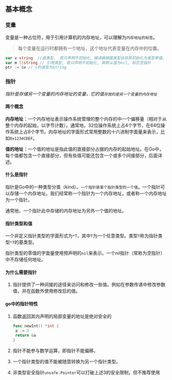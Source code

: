 ## 基本概念

### 变量

变量是一种占位符，用于引用计算机的内存地址，可以理解为`内存地址的标签`。

> 每个变量在运行时都拥有一个地址，这个地址代表变量在内存中的位置。

```go
var v string  //值类型， 若只声明不初始化，编译器根据类型会将其初始化为类型零值。此处v 的 值为 ""
var m []string // 引用类型, 若只声明不初始化, 其默认值为nil, 标志空指针
ptr := &v // v的类型为string
```



### 指针

*指针是存储另一个变量的内存地址的变量，它的值`存放的是另一个变量的内存地址`*

#### 两个概念

**内存地址**：一个内存地址表示操作系统管理的整个内存的中一个偏移量（相对于从整个内存的起始，以字节计数）。通常地，32位操作系统上占4个字节，在64位操作系统上占8个字节。内存地址的字面形式常用整数的十六进制字面量来表示，比如`0x1234CDEF`。

**值的地址**：一个值的地址是指此值的直接部分占据的内存的起始地址。在Go中，每个值都包含一个直接部分，但有些值可能还包含一个或多个间接部分，后面详述。

#### 什么是指针

指针是Go中的一种类型分类（kind）。`一个指针是某个指针类型的一个值`。一个指针可以存储一个内存地址。我们经常称一个指针为一个内存地址，或者称一个内存地址为一个指针。

通常地，一个指针此中存储的内存地址为另外一个值的地址。

#### 指针类型和值

一个非定义指针类型的字面形式为`*T`，其中`T`为一个任意类型。类型`T`称为指针类型`*T`的基类型。

指针类型的零值的字面量使用预声明的`nil`来表示。一个nil指针（常称为空指针）中不存储任何地址。

#### 为什么需要指针

1. 指针提供了一种间接的途径来访问和修改一些值。例如在参数传递中修改参数值，并在函数外使用修改后的值。

#### go中的指针特性

1. 函数返回其内声明的局部变量的地址是绝对安全的

   ```go
   func newInt() *int {
   	a := 3
   	return &a
   }
   ```

   

2. 指针不能参与数学运算，即指针不能偏移。

3. 一个指针类型的值不能被随意转换为另一个指针类型。
4. 非类型安全指针`unsafe.Pointer`可以打破上述3的安全限制，但不推荐使用